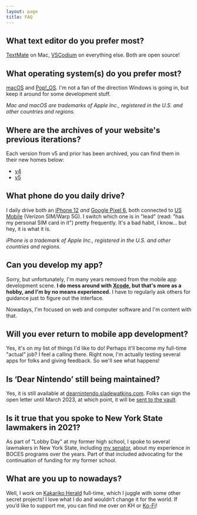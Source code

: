 ```yaml
---
layout: page
title: FAQ
---
```


## What text editor do you prefer most?
[TextMate](https://macromates.com/) on Mac, [VSCodium](https://vscodium.com/) on everything else. Both are open source!

## What operating system(s) do you prefer most?
[macOS](https://www.apple.com/macos/) and [Pop!_OS](https://pop.system76.com). I'm not a fan of the direction Windows is going in, but keep it around for some development stuff.

*Mac and macOS are trademarks of Apple Inc., registered in the U.S. and other countries and regions.*

## Where are the archives of your website's previous iterations?
Each version from v5 and prior has been archived, you can find them in their new homes below:
- [v4](https://vault.sladewatkins.com/v4/)
- [v5](https://vault.sladewatkins.com/v5/)

## What phone do you daily drive?
I daily drive both an [iPhone 12](https://support.apple.com/kb/SP830) *and* [Google Pixel 6](https://www.gsmarena.com/google_pixel_6-11037.php), both connected to [US Mobile](https://www.usmobile.com) (Verizon SIM/Warp 5G). I switch which one is in "lead" (read: "has my personal SIM card in it") pretty frequently. It's a bad habit, I know... but hey, it is what it is.

*iPhone is a trademark of Apple Inc., registered in the U.S. and other countries and regions.*

## Can you develop my app?
Sorry, but unfortunately, I'm many years removed from the mobile app development scene. **I do mess around with [Xcode](https://developer.apple.com/xcode/), but that's more as a hobby, and I'm by no means experienced.** I have to regularly ask others for guidance just to figure out the interface. 

Nowadays, I'm focused on web and computer software and I'm content with that.

## Will you ever return to mobile app development?
Yes, it's on my list of things I'd like to do! Perhaps it'll become my full-time "actual" job? I feel a calling there. Right now, I'm actually testing several apps for folks and giving feedback. So we'll see what happens!

## Is ‘Dear Nintendo’ still being maintained?
Yes, it is still available at [dearnintendo.sladewatkins.com](https://dearnintendo.sladewatkins.com). Folks can sign the open letter until March 2023, at which point, it will be [sent to the vault](https://vault.sladewatkins.com).

## Is it true that you spoke to New York State lawmakers in 2021?
As part of "Lobby Day" at my former high school, I spoke to several lawmakers in New York State, including [my senator](https://www.nysenate.gov/senators/daphne-jordan), about my experience in BOCES programs over the years. Part of that included advocating for the continuation of funding for my former school.

## What are you up to nowadays?
Well, I work on [Kakariko Herald](https://www.kakarikoherald.com) full-time, which I juggle with some other secret projects! I love what I do and wouldn’t change it for the world. If you’d like to support me, you can find me over on KH or [Ko-Fi](https://ko-fi.com/sladewatkins)!